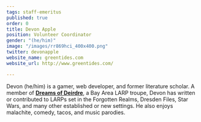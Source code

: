 ```yaml
---
tags: staff-emeritus
published: true
order: 0
title: Devon Apple
position: Volunteer Coordinator
gender: "(he/him)"
image: "/images/rr869hci_400x400.png"
twitter: devonapple
website_name: greentides.com
website_url: http://www.greentides.com/

---
```

Devon (he/him) is a gamer, web developer, and former literature scholar. A member of [**Dreams of Deirdre**](http://www.dreamsofdeirdre.org/), a Bay Area LARP troupe, Devon has written or contributed to LARPs set in the Forgotten Realms, Dresden Files, Star Wars, and many other established or new settings. He also enjoys malachite, comedy, tacos, and music parodies.